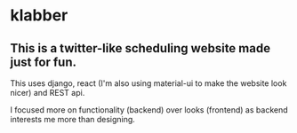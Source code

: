 # klabber
This is a twitter-like scheduling website made just for fun.
----
This uses django, react (I'm also using material-ui to make the website look nicer) and REST api.


I focused more on functionality (backend) over looks (frontend) as backend interests me more than designing.
